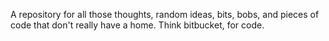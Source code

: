 A repository for all those thoughts, random ideas, bits, bobs, and pieces of code that don't really have a home. Think bitbucket, for code.
